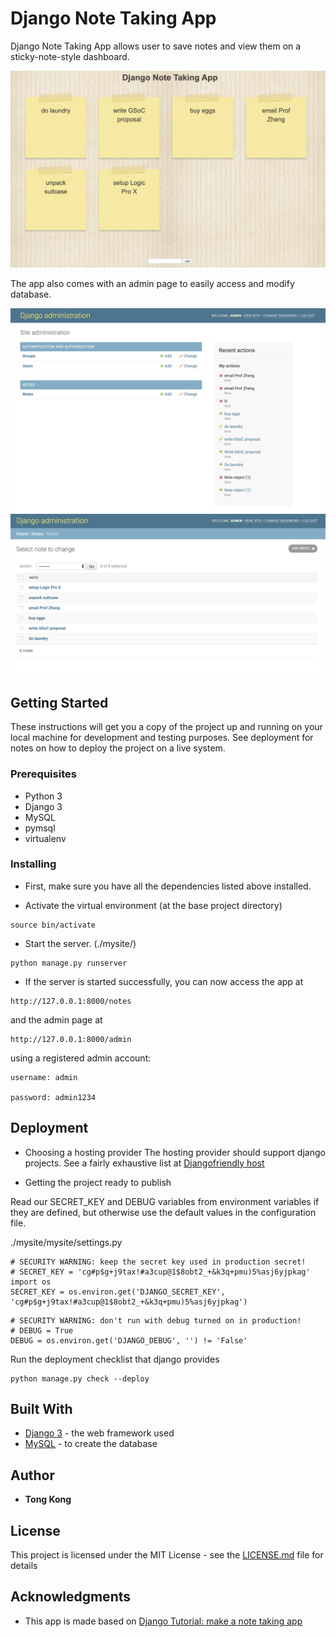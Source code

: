 # Django Note Taking App

Django Note Taking App allows user to save notes and view them on a sticky-note-style dashboard.

![app snapshot](./app-demo.png)

The app also comes with an admin page to easily access and modify database.

![admin snapshot1](./admin-demo1.png)
![admin snapshot2](./admin-demo2.png)

## Getting Started


These instructions will get you a copy of the project up and running on your local machine for development and testing purposes. See deployment for notes on how to deploy the project on a live system.

### Prerequisites
* Python 3
* Django 3
* MySQL
* pymsql
* virtualenv

### Installing

* First, make sure you have all the dependencies listed above installed.

* Activate the virtual environment (at the base project directory)

```
source bin/activate
```

* Start the server. (./mysite/)

```
python manage.py runserver
```

* If the server is started successfully, you can now access the app at

```
http://127.0.0.1:8000/notes
```

and the admin page at

```
http://127.0.0.1:8000/admin
```

using a registered admin account:
```
username: admin

password: admin1234
```

## Deployment

* Choosing a hosting provider
The hosting provider should support django projects. See a fairly exhaustive list at [Djangofriendly host](https://djangofriendly.com/index.html)

* Getting the project ready to publish

Read our SECRET_KEY and DEBUG variables from environment variables if they are defined, but otherwise use the default values in the configuration file.

./mysite/mysite/settings.py

```
# SECURITY WARNING: keep the secret key used in production secret!
# SECRET_KEY = 'cg#p$g+j9tax!#a3cup@1$8obt2_+&k3q+pmu)5%asj6yjpkag'
import os
SECRET_KEY = os.environ.get('DJANGO_SECRET_KEY', 'cg#p$g+j9tax!#a3cup@1$8obt2_+&k3q+pmu)5%asj6yjpkag')
```

```
# SECURITY WARNING: don't run with debug turned on in production!
# DEBUG = True
DEBUG = os.environ.get('DJANGO_DEBUG', '') != 'False'
```

Run the deployment checklist that django provides

```
python manage.py check --deploy
```


## Built With

* [Django 3](https://www.djangoproject.com/) - the web framework used
* [MySQL](https://www.mysql.com/) - to create the database

## Author

* **Tong Kong**


## License

This project is licensed under the MIT License - see the [LICENSE.md](LICENSE.md) file for details

## Acknowledgments

* This app is made based on [Django Tutorial: make a note taking app](https://pythonspot.com/django-tutorial-building-a-note-taking-app/)
